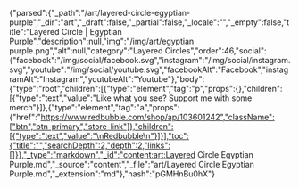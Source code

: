 {"parsed":{"_path":"/art/layered-circle-egyptian-purple","_dir":"art","_draft":false,"_partial":false,"_locale":"","_empty":false,"title":"Layered Circle | Egyptian Purple","description":null,"img":"/img/art/egyptian purple.png","alt":null,"category":"Layered Circles","order":46,"social":{"facebook":"/img/social/facebook.svg","instagram":"/img/social/instagram.svg","youtube":"/img/social/youtube.svg","facebookAlt":"Facebook","instagramAlt":"Instagram","youtubeAlt":"Youtube"},"body":{"type":"root","children":[{"type":"element","tag":"p","props":{},"children":[{"type":"text","value":"Like what you see? Support me with some merch"}]},{"type":"element","tag":"a","props":{"href":"https://www.redbubble.com/shop/ap/103601242","className":["btn","btn-primary","store-link"]},"children":[{"type":"text","value":"\nRedbubble\n"}]}],"toc":{"title":"","searchDepth":2,"depth":2,"links":[]}},"_type":"markdown","_id":"content:art:Layered Circle Egyptian Purple.md","_source":"content","_file":"art/Layered Circle Egyptian Purple.md","_extension":"md"},"hash":"pGMHnBu0hX"}